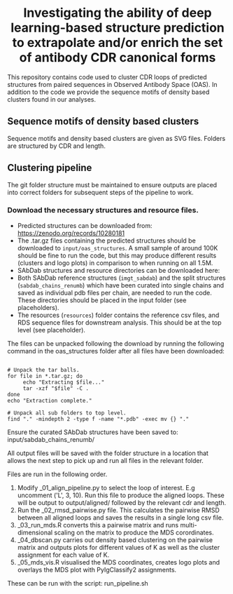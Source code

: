 <div align="center">    
 
# Investigating the ability of deep learning-based structure prediction to extrapolate and/or enrich the set of antibody CDR canonical forms

</div>

This repository contains code used to cluster CDR loops of predicted structures from paired sequences in Observed Antibody Space (OAS). In addition to the code we provide the sequence motifs of density based clusters found in our analyses.

## Sequence motifs of density based clusters
Sequence motifs and density based clusters are given as SVG files. Folders are structured by CDR and length.

## Clustering pipeline

The git folder structure must be maintained to ensure outputs are placed into correct folders for subsequent steps of the pipeline to work.

### Download the necessary structures and resource files.

- Predicted structures can be downloaded from: https://zenodo.org/records/10280181
- The .tar.gz files containing the predicted structures should be downloaded to ``` input/oas_structures ```. A small sample of around 100K should be fine to run the code, but this may produce different results (clusters and logo plots) in comparison to when running on all 1.5M.
- SAbDab structures and resource directories can be downloaded here: 
- Both SAbDab reference structures (```imgt_sabdab```) and the split structures (```sabdab_chains_renumb```) which have been curated into single chains and saved as individual pdb files per chain, are needed to run the code. These directories should be placed in the input folder (see placeholders). 
- The resources (```resources```) folder contains the reference csv files, and RDS sequence files for downstream analysis. This should be at the top level (see placeholder).




The files can be unpacked following the download by running the following command in the oas_structures folder after all files have been downloaded:

```

# Unpack the tar balls.
for file in *.tar.gz; do
     echo "Extracting $file..."
     tar -xzf "$file" -C .
done
echo "Extraction complete."

# Unpack all sub folders to top level.
find "." -mindepth 2 -type f -name "*.pdb" -exec mv {} "." 
```

Ensure the curated SAbDab structures have been saved to: input/sabdab_chains_renumb/

All output files will be saved with the folder structure in a location that allows the next step to pick up and run all files in the relevant folder.

Files are run in the following order.
1. Modify _01_align_pipeline.py to select the loop of interest. E.g uncomment ('L', 3, 10). Run this file to produce the aligned loops. These will be output to output/aligned/ followed by the relevant cdr and length.
2. Run the _02_rmsd_pairwise.py file. This calculates the pairwise RMSD between all aligned loops and saves the results in a single long csv file.
3. _03_run_mds.R converts this a pairwise matrix and runs multi-dimensional scaling on the matrix to produce the MDS corordinates.
4. _04_dbscan.py carries out density based clustering on the pairwise matrix and outputs plots for different values of K as well as the cluster assignment for each value of K.
5. _05_mds_vis.R visualised the MDS coordinates, creates logo plots and overlays the MDS plot with PyIgClassify2 assignments.

These can be run with the script:
run_pipeline.sh
